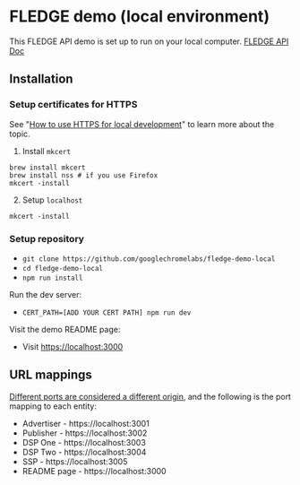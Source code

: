 # FLEDGE demo (local environment)

This FLEDGE API demo is set up to run on your local computer.
[FLEDGE API Doc](https://developer.chrome.com/blog/fledge-api/)

## Installation

### Setup certificates for HTTPS

See "[How to use HTTPS for local development](https://web.dev/how-to-use-local-https/)" to learn more about the topic.

1. Install `mkcert`

```
brew install mkcert
brew install nss # if you use Firefox
mkcert -install
```

2. Setup `localhost`

```
mkcert -install
```

### Setup repository

- `git clone https://github.com/googlechromelabs/fledge-demo-local`
- `cd fledge-demo-local`
- `npm run install`

Run the dev server:

- `CERT_PATH=[ADD YOUR CERT PATH] npm run dev`

Visit the demo README page:

- Visit [https://localhost:3000](https://localhost:3000)

## URL mappings

[Different ports are considered a different origin](https://web.dev/same-site-same-origin/), and the following is the port mapping to each entity:

- Advertiser - https://localhost:3001
- Publisher - https://localhost:3002
- DSP One - https://localhost:3003
- DSP Two - https://localhost:3004
- SSP - https://localhost:3005
- README page - https://localhost:3000

